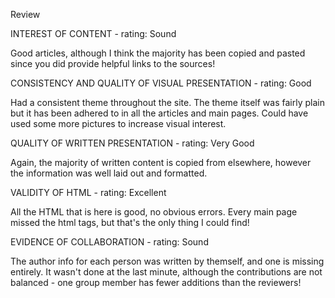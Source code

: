 Review


INTEREST OF CONTENT - rating: Sound

Good articles, although I think the majority has been copied and pasted since you did provide helpful links to the sources!

CONSISTENCY AND QUALITY OF VISUAL PRESENTATION - rating: Good

Had a consistent theme throughout the site. The theme itself was fairly plain but it has been adhered to in all the articles and main pages. Could have used some more pictures to increase visual interest.

QUALITY OF WRITTEN PRESENTATION - rating: Very Good

Again, the majority of written content is copied from elsewhere, however the information was well laid out and formatted. 

VALIDITY OF HTML - rating: Excellent

All the HTML that is here is good, no obvious errors. Every main page missed the html tags, but that's the only thing I could find!

EVIDENCE OF COLLABORATION - rating: Sound

The author info for each person was written by themself, and one is missing entirely. It wasn't done at the last minute, although the contributions are not balanced - one group member has fewer additions than the reviewers!

